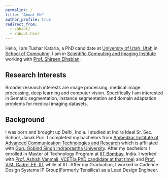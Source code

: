 ```yaml
---
permalink: /
title: "About Me"
author_profile: true
redirect_from: 
  - /about/
  - /about.html
---
```



Hello, I am Tushar Kataria, a PhD candidate at [University of Utah, Utah](https://www.utah.edu/) in [School of Computing](https://www.cs.utah.edu/). I am in [Scientific Computing and Imaging Institute](https://www.sci.utah.edu/) working with [Prof. Shireen Elhabian](https://www.sci.utah.edu/~shireen/). 

Research Interests
------
Broader research interests are image processing, medical image processing, deep learning and computer vision. Specifically I am interested in Sematic segmentation, instance segmentation and domain adaptation problems for medical imaging datasets. 

Background 
------
I was born and brought up Delhi, India. I studied at Indira Ideal Sr. Sec. School, Janak Puri. I completed my bachelors from [Ambedkar Institute of Advanced Communication Technologies and Research](https://aiactr.ac.in/) which is affiliated with [Guru Gobind Singh Indraprastha University](https://www.ipu.ac.in/). After my bachelors I enrolled in Master of Technology Program at [IIT Bombay](https://www.iitb.ac.in/), India. I worked with [Prof. Ashish Vanmali, VCET(a PhD candidate at that time)](https://vcet.edu.in/departments/information-technology-engineering/ashish-vanmali/) and [Prof. V.M. Gadre, EE, IIT](https://www.ee.iitb.ac.in/web/people/faculty/home/vmgadre) while at IIT. After my Graduation, I worked in Cadence Design Systems IP Group(Formerly Tensilica) as a Lead Design Engineer.
